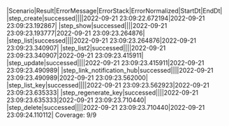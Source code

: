 |Scenario|Result|ErrorMessage|ErrorStack|ErrorNormalized|StartDt|EndDt|
|step_create|successed||||2022-09-21 23:09:22.672194|2022-09-21 23:09:23.192867|
|step_show|successed||||2022-09-21 23:09:23.193777|2022-09-21 23:09:23.264876|
|step_list|successed||||2022-09-21 23:09:23.264876|2022-09-21 23:09:23.340907|
|step_list2|successed||||2022-09-21 23:09:23.340907|2022-09-21 23:09:23.415911|
|step_update|successed||||2022-09-21 23:09:23.415911|2022-09-21 23:09:23.490989|
|step_link_notification_hub|successed||||2022-09-21 23:09:23.490989|2022-09-21 23:09:23.562000|
|step_list_key|successed||||2022-09-21 23:09:23.562923|2022-09-21 23:09:23.635333|
|step_regenerate_key|successed||||2022-09-21 23:09:23.635333|2022-09-21 23:09:23.710440|
|step_delete|successed||||2022-09-21 23:09:23.710440|2022-09-21 23:09:24.110112|
Coverage: 9/9
